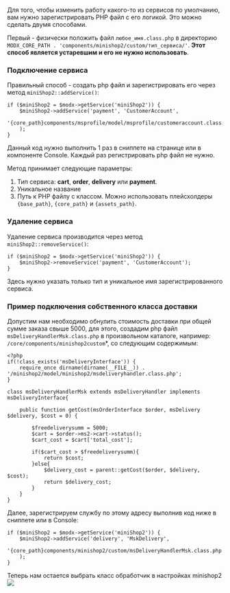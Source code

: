 Для того, чтобы изменить работу какого-то из сервисов по умолчанию, вам нужно зарегистрировать PHP файл с его логикой.
Это можно сделать двумя способами.

Первый - физически положить файл `любое_имя.class.php` в директорию `MODX_CORE_PATH . 'components/minishop2/custom/тип_сервиса/'`.
**Этот способ является устаревшим и его не нужно использовать**.

### Подключение сервиса
Правильный способ - создать php файл и зарегистрировать его через метод `miniShop2::addService()`:
```
if ($miniShop2 = $modx->getService('miniShop2')) {
    $miniShop2->addService('payment', 'CustomerAccount',
        '{core_path}components/msprofile/model/msprofile/customeraccount.class.php'
    );
}
```

Данный код нужно выполнить 1 раз в сниппете на странице или в компоненте Console. Каждый раз регистрировать php файл не нужно.

Метод принимает следующие параметры:
1. Тип сервиса: **cart**, **order**, **delivery** или **payment**.
2. Уникальное название
3. Путь к PHP файлу с классом. Можно использовать плейсхолдеры `{base_path}`, `{core_path}` и `{assets_path}`.

### Удаление сервиса

Удаление сервиса производится через метод `miniShop2::removeService()`:
```
if ($miniShop2 = $modx->getService('miniShop2')) {
    $miniShop2->removeService('payment', 'CustomerAccount');
}
```
Здесь нужно указать только тип и уникальное имя зарегистрированного сервиса.

### Пример подключения собственного класса доставки

Допустим нам необходимо обнулить стоимость доставки при общей сумме заказа свыше 5000, для этого, создадим php файл `msDeliveryHandlerMsk.class.php` в произвольном каталоге, например: `/core/components/minishop2custom`*, со следующим содержимым:

```
<?php
if(!class_exists('msDeliveryInterface')) {
	require_once dirname(dirname(__FILE__)) . '/minishop2/model/minishop2/msdeliveryhandler.class.php';
}

class msDeliveryHandlerMsk extends msDeliveryHandler implements msDeliveryInterface{

    public function getCost(msOrderInterface $order, msDelivery $delivery, $cost = 0) {
        
        $freedeliverysumm = 5000;
        $cart = $order->ms2->cart->status();
        $cart_cost = $cart['total_cost'];

    	if($cart_cost > $freedeliverysumm){
    	    return $cost;
    	}else{
    	    $delivery_cost = parent::getCost($order, $delivery, $cost);
    	    return $delivery_cost;
    	}
    }
} 
```

Далее, зарегистрируем службу по этому адресу выполнив код ниже в сниппете или в Console:
```
if ($miniShop2 = $modx->getService('miniShop2')) {
    $miniShop2->addService('delivery', 'MskDelivery',
        '{core_path}components/minishop2/custom/msDeliveryHandlerMsk.class.php'
    );
}
```

Теперь нам остается выбрать класс обработчик в настройках minishop2
[![](https://file.modx.pro/files/5/a/d/5ad467e41a21922d0ab6bbf7e41e1627s.jpg)](https://file.modx.pro/files/5/a/d/5ad467e41a21922d0ab6bbf7e41e1627.png)

